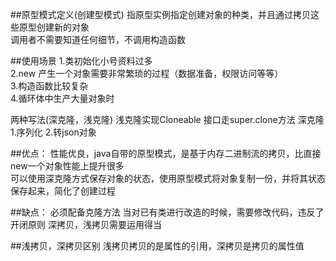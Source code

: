 ##原型模式定义(创建型模式)
指原型实例指定创建对象的种类，并且通过拷贝这些原型创建新的对象  
调用者不需要知道任何细节，不调用构造函数

##使用场景
1.类初始化小号资料过多  
2.new 产生一个对象需要非常繁琐的过程（数据准备，权限访问等等）  
3.构造函数比较复杂  
4.循环体中生产大量对象时

两种写法(深克隆，浅克隆)
浅克隆实现Cloneable 接口走super.clone方法
深克隆 1.序列化 2.转json对象

##优点：
性能优良，java自带的原型模式，是基于内存二进制流的拷贝，比直接new一个对象性能上提升很多  
可以使用深克隆方式保存对象的状态，使用原型模式将对象复制一份，并将其状态保存起来，简化了创建过程

##缺点：
必须配备克隆方法
当对已有类进行改造的时候，需要修改代码，违反了开闭原则
深拷贝，浅拷贝需要运用得当

##浅拷贝，深拷贝区别
浅拷贝拷贝的是属性的引用，深拷贝是拷贝的属性值